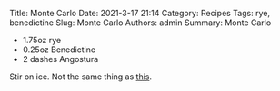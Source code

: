 Title: Monte Carlo
Date: 2021-3-17 21:14
Category: Recipes
Tags: rye, benedictine
Slug: Monte Carlo
Authors: admin
Summary: Monte Carlo

* 1.75oz rye
* 0.25oz Benedictine
* 2 dashes Angostura

Stir on ice. Not the same thing as [this](http://thebooze.ninja/monte-carlo-imperial-cocktail.html).
